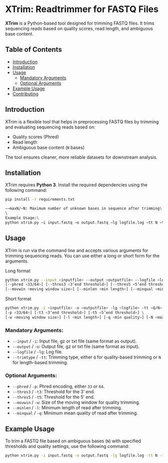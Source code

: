 # XTrim: Readtrimmer for FASTQ Files

**XTrim** is a Python-based tool designed for trimming FASTQ files. It trims sequencing reads based on quality scores, read length, and ambiguous base content.

## Table of Contents
- [Introduction](#introduction)
- [Installation](#installation)
- [Usage](#usage)
  - [Mandatory Arguments](#mandatory-arguments)
  - [Optional Arguments](#optional-arguments)
- [Example Usage](#example-usage)
- [Contributing](#contributing)

## Introduction
XTrim is a flexible tool that helps in preprocessing FASTQ files by trimming and evaluating sequencing reads based on:
- Quality scores (Phred)
- Read length
- Ambiguous base content (`N` bases)

The tool ensures cleaner, more reliable datasets for downstream analysis.

## Installation
XTrim requires **Python 3**. Install the required dependencies using the following command:

```bash
pip install -r requirements.txt

−−maxN/−N: Maximum number of unknown bases in sequence after trimming\
\
Example Usage:\
python xtrim.py −i input.fastq −o output.fastq −lg logfile.log −tt N −t3 6 −t5 8−l 50−q 32−N 7
```
## Usage

XTrim is run via the command line and accepts various arguments for trimming sequencing reads. You can use either a long or short form for the arguments.

Long format
```bash
python xtrim.py --input <inputfile> --output <outputfile> --logfile <logfile> --trimtype <Q/N> \
[--phred <33/64>] [--thres3 <3’end threshold>] [--thres5 <5’end threshold>] \
[--movwin <moving window size>] [--minlen <min length>] [--minqual <min quality>] [--maxN <max N content>]
```

Short format
```bash
python xtrim.py -i <inputfile> -o <outputfile> -lg <logfile> -tt <Q/N> \
[-p <33/64>] [-t3 <3’end threshold>] [-t5 <5’end threshold>] \
[-w <moving window size>] [-l <min length>] [-q <min quality>] [-N <max N content>]
```

### Mandatory Arguments:
- `--input` / `-i`: Input file, gz or txt file (same format as output).
- `--output` / `-o`: Output file, gz or txt file (same format as input).
- `--logfile` / `-lg`: Log file.
- `--trimtype` / `-tt`: Trimming type, either `Q` for quality-based trimming or `N` for length-based trimming.

### Optional Arguments:
- `--phred` / `-p`: Phred encoding, either `33` or `64`.
- `--thres3` / `-t3`: Threshold for the 3’ end.
- `--thres5` / `-t5`: Threshold for the 5’ end.
- `--movwin` / `-w`: Size of the moving window for quality trimming.
- `--minlen` / `-l`: Minimum length of read after trimming.
- `--minqual` / `-q`: Minimum mean quality of read after trimming.

## Example Usage

To trim a FASTQ file based on ambiguous bases (`N`) with specified thresholds and quality settings, use the following command:

```bash
python xtrim.py -i input.fastq -o output.fastq -lg logfile.log -tt N -t3 6 -t5 8 -l 50 -q 32 -N 7
